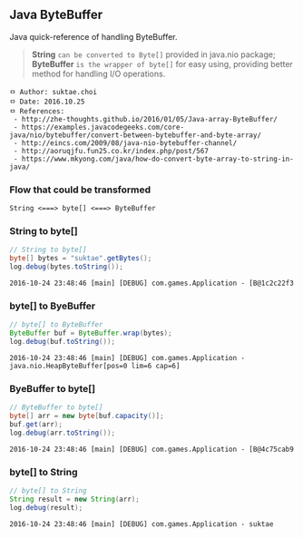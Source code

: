 ## Java ByteBuffer
Java quick-reference of handling ByteBuffer.

> **String** `can be converted to Byte[]` provided in java.nio package; **ByteBuffer** `is the wrapper of byte[]` for easy using, providing better method for handling I/O operations.

```
ㅁ Author: suktae.choi
ㅁ Date: 2016.10.25
ㅁ References:
 - http://zhe-thoughts.github.io/2016/01/05/Java-array-ByteBuffer/
 - https://examples.javacodegeeks.com/core-java/nio/bytebuffer/convert-between-bytebuffer-and-byte-array/
 - http://eincs.com/2009/08/java-nio-bytebuffer-channel/
 - http://aoruqjfu.fun25.co.kr/index.php/post/567
 - https://www.mkyong.com/java/how-do-convert-byte-array-to-string-in-java/
```

### Flow that could be transformed
```
String <===> byte[] <===> ByteBuffer
```

### String to byte[]
```java
// String to byte[]
byte[] bytes = "suktae".getBytes();
log.debug(bytes.toString());
```
```
2016-10-24 23:48:46 [main] [DEBUG] com.games.Application - [B@1c2c22f3
```

### byte[] to ByeBuffer
```java
// byte[] to ByteBuffer
ByteBuffer buf = ByteBuffer.wrap(bytes);
log.debug(buf.toString());
```
```
2016-10-24 23:48:46 [main] [DEBUG] com.games.Application - java.nio.HeapByteBuffer[pos=0 lim=6 cap=6]
```

### ByeBuffer to byte[]
```java
// ByteBuffer to byte[]
byte[] arr = new byte[buf.capacity()];
buf.get(arr);
log.debug(arr.toString());
```
```
2016-10-24 23:48:46 [main] [DEBUG] com.games.Application - [B@4c75cab9
```

### byte[] to String
```java
// byte[] to String
String result = new String(arr);
log.debug(result);
```
```
2016-10-24 23:48:46 [main] [DEBUG] com.games.Application - suktae
```
